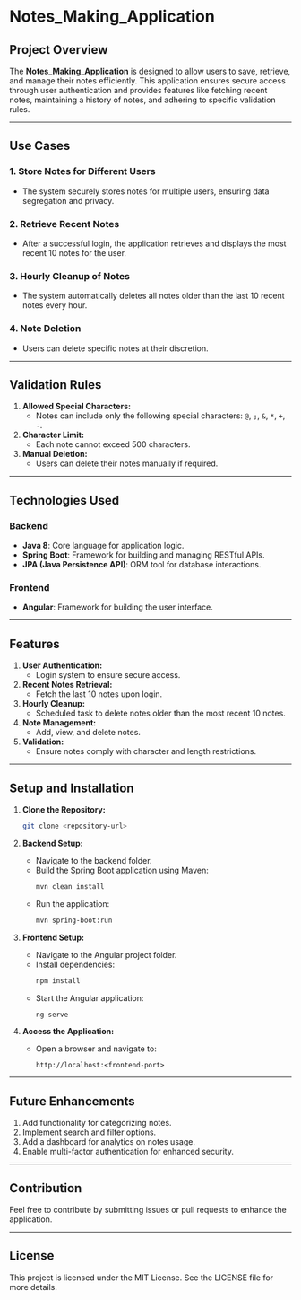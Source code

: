 # Notes_Making_Application

## Project Overview
The **Notes_Making_Application** is designed to allow users to save, retrieve, and manage their notes efficiently. This application ensures secure access through user authentication and provides features like fetching recent notes, maintaining a history of notes, and adhering to specific validation rules.

---

## Use Cases
### 1. Store Notes for Different Users
- The system securely stores notes for multiple users, ensuring data segregation and privacy.

### 2. Retrieve Recent Notes
- After a successful login, the application retrieves and displays the most recent 10 notes for the user.

### 3. Hourly Cleanup of Notes
- The system automatically deletes all notes older than the last 10 recent notes every hour.

### 4. Note Deletion
- Users can delete specific notes at their discretion.

---

## Validation Rules
1. **Allowed Special Characters:**
   - Notes can include only the following special characters: `@`, `;`, `&`, `*`, `+`, `-`.
2. **Character Limit:**
   - Each note cannot exceed 500 characters.
3. **Manual Deletion:**
   - Users can delete their notes manually if required.

---

## Technologies Used
### Backend
- **Java 8**: Core language for application logic.
- **Spring Boot**: Framework for building and managing RESTful APIs.
- **JPA (Java Persistence API)**: ORM tool for database interactions.

### Frontend
- **Angular**: Framework for building the user interface.

---

## Features
1. **User Authentication:**
   - Login system to ensure secure access.
2. **Recent Notes Retrieval:**
   - Fetch the last 10 notes upon login.
3. **Hourly Cleanup:**
   - Scheduled task to delete notes older than the most recent 10 notes.
4. **Note Management:**
   - Add, view, and delete notes.
5. **Validation:**
   - Ensure notes comply with character and length restrictions.

---

## Setup and Installation
1. **Clone the Repository:**
   ```bash
   git clone <repository-url>
   ```

2. **Backend Setup:**
   - Navigate to the backend folder.
   - Build the Spring Boot application using Maven:
     ```bash
     mvn clean install
     ```
   - Run the application:
     ```bash
     mvn spring-boot:run
     ```

3. **Frontend Setup:**
   - Navigate to the Angular project folder.
   - Install dependencies:
     ```bash
     npm install
     ```
   - Start the Angular application:
     ```bash
     ng serve
     ```

4. **Access the Application:**
   - Open a browser and navigate to:
     ```
     http://localhost:<frontend-port>
     ```

---

## Future Enhancements
1. Add functionality for categorizing notes.
2. Implement search and filter options.
3. Add a dashboard for analytics on notes usage.
4. Enable multi-factor authentication for enhanced security.

---

## Contribution
Feel free to contribute by submitting issues or pull requests to enhance the application.

---

## License
This project is licensed under the MIT License. See the LICENSE file for more details.

